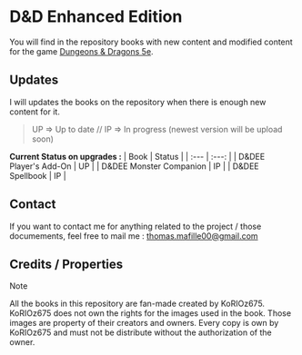 # D&D Enhanced Edition

You will find in the repository books with new content and modified content for the game [Dungeons & Dragons 5e](https://dnd.wizards.com).
 

## Updates

I will updates the books on the repository when there is enough new content for it.

> UP => Up to date  //  IP => In progress (newest version will be upload soon)

**Current Status on upgrades :**
| Book | Status |
| :--- | :---: |
| D&DEE Player's Add-On | UP |
| D&DEE Monster Companion | IP |
| D&DEE Spellbook | IP |
 

## Contact

If you want to contact me for anything related to the project / those documements, feel free to mail me : [thomas.mafille00@gmail.com](thomas.mafille00@gmail.com)
 

## Credits / Properties

> [!NOTE]
> All the books in this repository are fan-made created by KoRIOz675.
> KoRIOz675 does not own the rights for the images used in the book. Those images are property of their creators and owners.
> Every copy is own by KoRIOz675  and must not be distribute without the authorization of the owner.